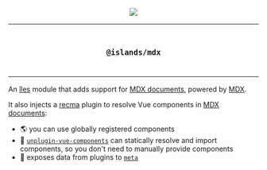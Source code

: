 <p align="center">
  <a href="https://nuraui.com">
    <img src="https://github.com/nuraui/nurajs/blob/main/docs/images/banner.png"/>
  </a>
</p>

<p align="center">
<table>
<tbody>
<td align="center">
<br/>
<p align="center">
  <h3><samp>@islands/mdx</samp></h3>
  <img width="2000" height="0">
</p>
</td>
</tbody>
</table>
</p>

[îles]: https://github.com/nuraui/nurajs
[docs]: https://nuraui.com
[MDX]: https://github.com/mdx-js/mdx
[frontmatter]: https://nuraui.com/guide/markdown#frontmatter-and-meta
[mdx documents]: https://nuraui.com/guide/markdown
[resolveComponent]: https://v3.vuejs.org/api/global-api.html#resolvecomponent
[unplugin-vue-components]: https://github.com/antfu/unplugin-vue-components

An [îles] module that adds support for [MDX documents], powered by [MDX].

It also injects a [recma][MDX] plugin to resolve Vue components in [MDX documents]:

- 🌎 you can use globally registered components
- 🧱 [`unplugin-vue-components`][unplugin-vue-components] can statically resolve and import components, so you don't need to manually provide components
- 📝 exposes data from plugins to [`meta`][mdx documents]
